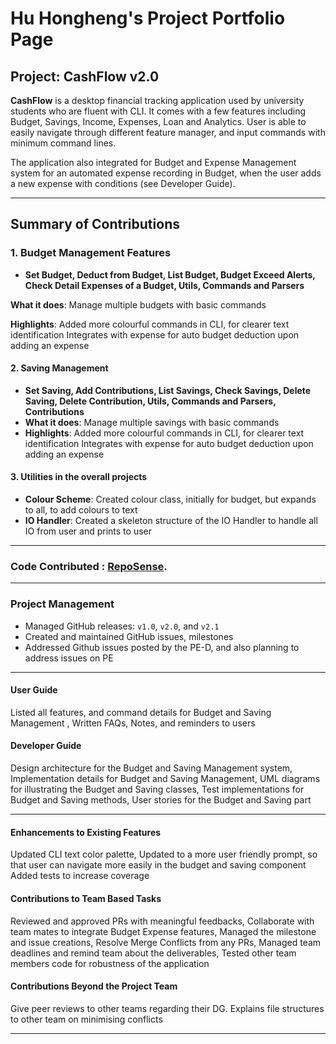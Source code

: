 # Hu Hongheng's Project Portfolio Page

## Project: CashFlow v2.0

**CashFlow** is a desktop financial tracking application used by university students who are fluent with CLI. 
It comes with a few features including Budget, Savings, Income, Expenses, Loan and Analytics.
User is able to easily navigate through different feature manager, and input commands with minimum command lines.

The application also integrated for Budget and Expense Management system for an automated expense recording in Budget,
when the user adds a new expense with conditions (see Developer Guide).

---

## Summary of Contributions

### 1. Budget Management Features
- **Set Budget, Deduct from Budget, List Budget, Budget Exceed Alerts, Check Detail Expenses of a Budget, 
Utils, Commands and Parsers**

**What it does**: Manage multiple budgets with basic commands

**Highlights**: Added more colourful commands in CLI, for clearer text identification
Integrates with expense for auto budget deduction upon adding an expense


#### 2. Saving Management
- **Set Saving, Add Contributions, List Savings, Check Savings, Delete Saving,
Delete Contribution, Utils, Commands and Parsers, Contributions**
- **What it does**: Manage multiple savings with basic commands
- **Highlights**: Added more colourful commands in CLI, for clearer text identification
  Integrates with expense for auto budget deduction upon adding an expense

#### 3. Utilities in the overall projects
- **Colour Scheme**: Created colour class, initially for budget, but expands to all, to add colours to text
- **IO Handler**: Created a skeleton structure of the IO Handler to handle all IO from user and prints to user



---

### Code Contributed : [RepoSense](https://nus-cs2113-ay2425s2.github.io/tp-dashboard/?search=&sort=groupTitle&sortWithin=title&timeframe=commit&mergegroup=&groupSelect=groupByRepos&breakdown=true&checkedFileTypes=docs~functional-code~test-code~other&since=2025-02-21&tabOpen=true&tabType=authorship&tabAuthor=Hudou0420&tabRepo=AY2425S2-CS2113-W11-2%2Ftp%5Bmaster%5D&authorshipIsMergeGroup=false&authorshipFileTypes=docs~functional-code~test-code&authorshipIsBinaryFileTypeChecked=false&authorshipIsIgnoredFilesChecked=false).

---

### Project Management
- Managed GitHub releases: `v1.0`, `v2.0`, and `v2.1`
- Created and maintained GitHub issues, milestones
- Addressed Github issues posted by the PE-D, and also planning to address issues on PE


---


#### User Guide
Listed all features, and command details for Budget and Saving Management
, Written FAQs, Notes, and reminders to users

#### Developer Guide
Design architecture for the Budget and Saving Management system,
Implementation details for Budget and Saving Management,
UML diagrams for illustrating the Budget and Saving classes,
Test implementations for Budget and Saving methods,
User stories for the Budget and Saving part

---

#### Enhancements to Existing Features
Updated CLI text color palette,
Updated to a more user friendly prompt, so that user can navigate more easily in the budget and saving component
Added tests to increase coverage

#### Contributions to Team Based Tasks
Reviewed and approved PRs with meaningful feedbacks, 
Collaborate with team mates to integrate Budget Expense features,
Managed the milestone and issue creations,
Resolve Merge Conflicts from any PRs,
Managed team deadlines and remind team about the deliverables,
Tested other team members code for robustness of the application

#### Contributions Beyond the Project Team
Give peer reviews to other teams regarding their DG. Explains file structures to other team on minimising conflicts


---
